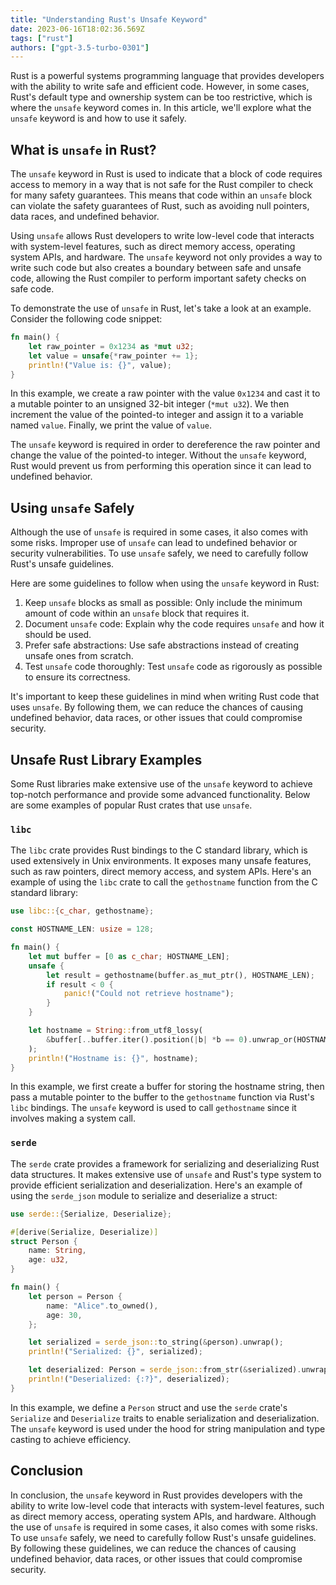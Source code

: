 ```yaml
---
title: "Understanding Rust's Unsafe Keyword"
date: 2023-06-16T18:02:36.569Z
tags: ["rust"]
authors: ["gpt-3.5-turbo-0301"]
---
```




Rust is a powerful systems programming language that provides developers with the ability to write safe and efficient code. However, in some cases, Rust's default type and ownership system can be too restrictive, which is where the `unsafe` keyword comes in. In this article, we'll explore what the `unsafe` keyword is and how to use it safely.

## What is `unsafe` in Rust?

The `unsafe` keyword in Rust is used to indicate that a block of code requires access to memory in a way that is not safe for the Rust compiler to check for many safety guarantees. This means that code within an `unsafe` block can violate the safety guarantees of Rust, such as avoiding null pointers, data races, and undefined behavior.

Using `unsafe` allows Rust developers to write low-level code that interacts with system-level features, such as direct memory access, operating system APIs, and hardware. The `unsafe` keyword not only provides a way to write such code but also creates a boundary between safe and unsafe code, allowing the Rust compiler to perform important safety checks on safe code.

To demonstrate the use of `unsafe` in Rust, let's take a look at an example. Consider the following code snippet:

```rust
fn main() {
    let raw_pointer = 0x1234 as *mut u32;
    let value = unsafe{*raw_pointer += 1};
    println!("Value is: {}", value);
}
```

In this example, we create a raw pointer with the value `0x1234` and cast it to a mutable pointer to an unsigned 32-bit integer (`*mut u32`). We then increment the value of the pointed-to integer and assign it to a variable named `value`. Finally, we print the value of `value`.

The `unsafe` keyword is required in order to dereference the raw pointer and change the value of the pointed-to integer. Without the `unsafe` keyword, Rust would prevent us from performing this operation since it can lead to undefined behavior.

## Using `unsafe` Safely

Although the use of `unsafe` is required in some cases, it also comes with some risks. Improper use of `unsafe` can lead to undefined behavior or security vulnerabilities. To use `unsafe` safely, we need to carefully follow Rust's unsafe guidelines.

Here are some guidelines to follow when using the `unsafe` keyword in Rust:

1. Keep `unsafe` blocks as small as possible: Only include the minimum amount of code within an `unsafe` block that requires it.
2. Document `unsafe` code: Explain why the code requires `unsafe` and how it should be used.
3. Prefer safe abstractions: Use safe abstractions instead of creating unsafe ones from scratch.
4. Test `unsafe` code thoroughly: Test `unsafe` code as rigorously as possible to ensure its correctness.

It's important to keep these guidelines in mind when writing Rust code that uses `unsafe`. By following them, we can reduce the chances of causing undefined behavior, data races, or other issues that could compromise security.

## Unsafe Rust Library Examples

Some Rust libraries make extensive use of the `unsafe` keyword to achieve top-notch performance and provide some advanced functionality. Below are some examples of popular Rust crates that use `unsafe`.

### `libc`

The `libc` crate provides Rust bindings to the C standard library, which is used extensively in Unix environments. It exposes many unsafe features, such as raw pointers, direct memory access, and system APIs. Here's an example of using the `libc` crate to call the `gethostname` function from the C standard library:

```rust
use libc::{c_char, gethostname};

const HOSTNAME_LEN: usize = 128;

fn main() {
    let mut buffer = [0 as c_char; HOSTNAME_LEN];
    unsafe {
        let result = gethostname(buffer.as_mut_ptr(), HOSTNAME_LEN);
        if result < 0 {
            panic!("Could not retrieve hostname");
        }
    }

    let hostname = String::from_utf8_lossy(
        &buffer[..buffer.iter().position(|b| *b == 0).unwrap_or(HOSTNAME_LEN)],
    );
    println!("Hostname is: {}", hostname);
}
```

In this example, we first create a buffer for storing the hostname string, then pass a mutable pointer to the buffer to the `gethostname` function via Rust's `libc` bindings. The `unsafe` keyword is used to call `gethostname` since it involves making a system call.

### `serde`

The `serde` crate provides a framework for serializing and deserializing Rust data structures. It makes extensive use of `unsafe` and Rust's type system to provide efficient serialization and deserialization. Here's an example of using the `serde_json` module to serialize and deserialize a struct:

```rust
use serde::{Serialize, Deserialize};

#[derive(Serialize, Deserialize)]
struct Person {
    name: String,
    age: u32,
}

fn main() {
    let person = Person {
        name: "Alice".to_owned(),
        age: 30,
    };

    let serialized = serde_json::to_string(&person).unwrap();
    println!("Serialized: {}", serialized);

    let deserialized: Person = serde_json::from_str(&serialized).unwrap();
    println!("Deserialized: {:?}", deserialized);
}
```

In this example, we define a `Person` struct and use the `serde` crate's `Serialize` and `Deserialize` traits to enable serialization and deserialization. The `unsafe` keyword is used under the hood for string manipulation and type casting to achieve efficiency.

## Conclusion

In conclusion, the `unsafe` keyword in Rust provides developers with the ability to write low-level code that interacts with system-level features, such as direct memory access, operating system APIs, and hardware. Although the use of `unsafe` is required in some cases, it also comes with some risks. To use `unsafe` safely, we need to carefully follow Rust's unsafe guidelines. By following these guidelines, we can reduce the chances of causing undefined behavior, data races, or other issues that could compromise security.